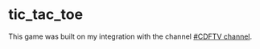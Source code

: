 # tic_tac_toe

This game was built on my integration with the channel [#CDFTV channel](https://www.youtube.com/codigofontetv).
